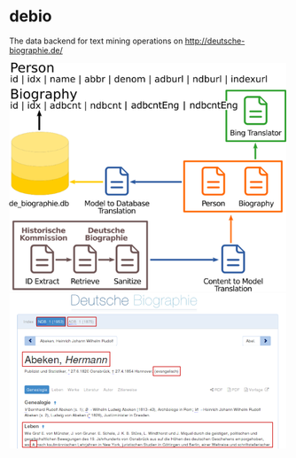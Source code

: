 # debio
The data backend for text mining operations on http://deutsche-biographie.de/

<img src="https://raw.githubusercontent.com/agribu/debio/master/DataCore.PNG" data-canonical-src="https://raw.githubusercontent.com/agribu/debio/master/DataCore.PNG" width="500" />
<img src="https://raw.githubusercontent.com/agribu/debio/master/profile_extract.png" width="500" />
